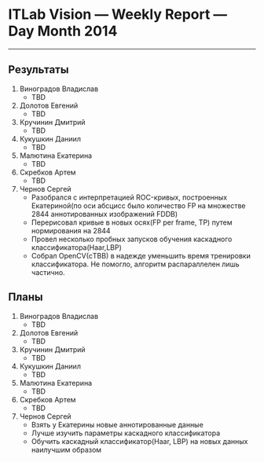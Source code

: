 # ITLab Vision — Weekly Report — Day Month 2014

----------------

## Результаты

  1. Виноградов Владислав
     - TBD
  1. Долотов Евгений
     - TBD
  1. Кручинин Дмитрий
     - TBD
  1. Кукушкин Даниил
     - TBD
  1. Малютина Екатерина
     - TBD
  1. Скребков Артем
     - TBD
  1. Чернов Сергей
     - Разобрался с интерпретацией ROC-кривых, построенных Екатериной(по оси абсцисс было количество FP на множестве 2844 аннотированных изображений FDDB)
     - Перерисовал кривые в новых осях(FP per frame, TP) путем нормирования на 2844
     - Провел несколько пробных запусков обучения каскадного классификатора(Haar,LBP)
     - Собрал OpenCV(сTBB) в надежде уменьшить время тренировки классификатора. Не помогло, алгоритм распараллелен лишь частично.

## Планы

  1. Виноградов Владислав
     - TBD
  1. Долотов Евгений
     - TBD
  1. Кручинин Дмитрий
     - TBD
  1. Кукушкин Даниил
     - TBD
  1. Малютина Екатерина
     - TBD
  1. Скребков Артем
     - TBD
  1. Чернов Сергей
     - Взять у Екатерины новые аннотированные данные
     - Лучше изучить параметры каскадного классификатора
     - Обучить каскадный классификатор(Haar, LBP) на новых данных наилучшим образом
